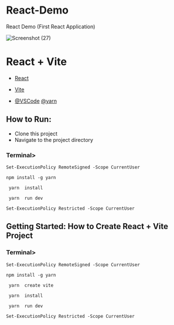 # React-Demo
React Demo (First React Application)


![Screenshot (27)](https://github.com/user-attachments/assets/533e4efa-1feb-4312-9f00-4a7cb1e96667)


<h1>React + Vite</h1>


- [React](https://react.dev/learn) 
- [Vite](https://vitejs.dev/guide/)

- [@VSCode](https://code.visualstudio.com/docs) [@yarn](https://classic.yarnpkg.com/en/docs)

<h2> How to Run: </h2>

- Clone this project
- Navigate to the project directory
  
<h3>Terminal></h3>

```Set-ExecutionPolicy RemoteSigned -Scope CurrentUser```

``` npm install -g yarn  ```

``` yarn  install```

``` yarn  run dev```

```Set-ExecutionPolicy Restricted -Scope CurrentUser```

<h2>Getting Started: How to Create React + Vite Project</h2>

<h3>Terminal></h3>

```Set-ExecutionPolicy RemoteSigned -Scope CurrentUser```

``` npm install -g yarn  ```

``` yarn  create vite```

``` yarn  install```

``` yarn  run dev```

```Set-ExecutionPolicy Restricted -Scope CurrentUser```








